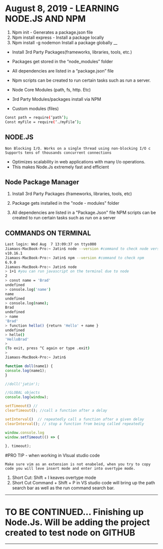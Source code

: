 # August 8, 2019 - LEARNING NODE.JS AND NPM  
1. Npm init - Generates a package.json file 
1. Npm install express - Install a package locally 
1. Npm install -g nodemon Install a package globally 
__

* Install 3rd Party Packages(frameworks, libraries, tools, etc.) 
* Packages get stored in the “node_modules” folder 
* All dependencies are listed in a “package.json” file 
* Npm scripts can be created to run certain tasks such as run a server. 

* Node Core Modules (path, fs, http. Etc) 
* 3rd Party Modules/packages install via NPM 
* Custom modules (files) 

```bash
Const path = require(‘path’); 
Const myFile = require(‘./myFile’); 
```

## NODE.JS
`Non Blocking I/O. Works on a single thread using non-blocking I/O c
  Supports tens of thousands concurrent connections ` 
* Optimizes scalability in web applications with many I/o operations.  
* This makes Node.Js extremely fast and efficient 

## Node Package Manager 

1. Install 3rd Party Packages (frameworks, libraries, tools, etc)
2. Package gets installed in the "node - modules" folder 

3. All dependencies are listed in a "Package.Json" file 
NPM scripts can be created to run certain tasks such as run on a server

## COMMANDS ON TERMINAL 
```bash
Last login: Wed Aug  7 13:09:37 on ttys000
Jiamaos-MacBook-Pro:~ Jatin$ node --version #command to check node version  
v10.16.1
Jiamaos-MacBook-Pro:~ Jatin$ npm --version #command to check npm 
6.9.0
Jiamaos-MacBook-Pro:~ Jatin$ node
> 1+1 #you can run javascript on the terminal due to node
2
> const name = 'Brad'
undefined
> console.log('name')
name
undefined
> console.log(name);
Brad
undefined
> name
'Brad'
> function hello() {return 'Hello' + name }
undefined
> hello()
'HelloBrad'
>
(To exit, press ^C again or type .exit)
>
Jiamaos-MacBook-Pro:~ Jatin$
```

```javascript 
function doll(name1) { 
console.log(name1); 
}

//doll('jatin'); 

//GLOBAL objects 
console.log(window); 

setTimeout() //
clearTimeout(); //call a function after a delay

setInterval()  // repeatedly call a function after a given delay 
clearInterval(); // stop a function from being called repeatedly 

window.console.log
window.setTimeout(() => {
    
}, timeout);
```


#PRO TIP - when working in VIsual studio code 

`Make sure vim as an extension is not enabeled, when you try to copy code you will leve insert mode and enter into overtype mode.  ` 

1. Short Cut: Shift + I keaves overtype mode
1. Short Cut Command + Shift + P in VS studio code will bring up the path search bar as well as the run command search bar. 

---
# TO BE CONTINUED... Finishing up Node.Js. Will be adding the project created to test node on GITHUB 
---
